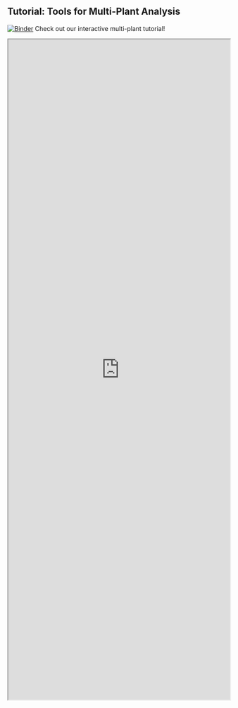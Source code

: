 ## Tutorial: Tools for Multi-Plant Analysis


[![Binder](https://mybinder.org/badge_logo.svg)](https://mybinder.org/v2/gh/danforthcenter/plantcv-binder.git/master?filepath=notebooks/multi_plant_tutorial/multi_plant_tutorial.ipynb) Check out our interactive multi-plant tutorial! 

<iframe src="https://nbviewer.jupyter.org/github/danforthcenter/plantcv-binder/blob/master/notebooks/multi_plant_tutorial/multi_plant_tutorial.ipynb" width="100%" height="1500px"></iframe>
